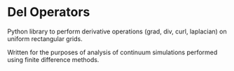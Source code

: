 # Del Operators
Python library to perform derivative operations (grad, div, curl, laplacian) on uniform rectangular grids.

Written for the purposes of analysis of continuum simulations performed using finite difference methods.
